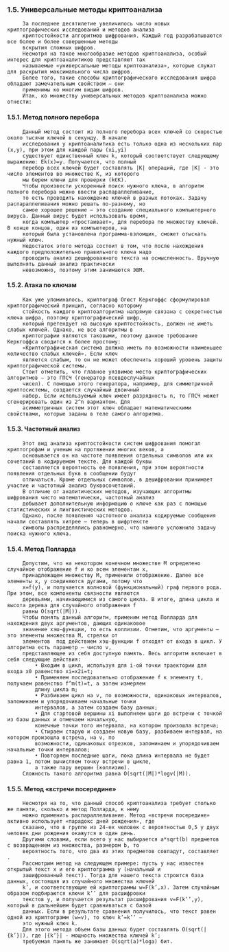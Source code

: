 ### 1.5. Универсальные методы криптоанализа

         За последнее десятилетие увеличилось число новых криптографических исследований и методов анализа 
         криптостойкости алгоритмов шифрования. Каждый год разрабатываются все более и более совершенные методы 
         вскрытия сложных шифров.
         Несмотря на такое многообразие методов криптоанализа, особый интерес для криптоаналитиков представляют так 
         называемые «универсальные методы криптоанализа», которые служат для раскрытия максимального числа шифров. 
         Более того, такие способы криптографического исследования шифра обладают замечательным свойством – они 
         применимы ко многим видам шифров.
         Итак, ко множеству универсальных методов криптоанализа можно отнести:

   #### 1.5.1. Метод полного перебора
   
         Данный метод состоит из полного перебора всех ключей со скоростью около тысячи ключей в секунду. В начале 
         исследования у криптоаналитика есть только одна из нескольких пар (x,y), при этом для каждой пары (xi,yi) 
         существует единственный ключ k, который соответствует следующему выражению: Ek(x)=y. Получается, что полный 
         перебор всех ключей будет составлять |K| операций, где |K| - это число элементов во множестве K, из которого 
         мы берем ключи для проверки (k€K).
         Чтобы произвести ускоренный поиск нужного ключа, в алгоритм полного перебора можно ввести распараллеливание, 
         то есть проводить нахождение ключей в разных потоках. Задачу распараллеливания можно решать по-разному, но 
         самое хорошее решение – это создание специального компьютерного вируса. Данный вирус будет использовать время, 
         когда компьютер «простаивает», для перебора по множеству ключей. В конце концов, один из компьютеров, на 
         который была установлена программа-взломщик, сможет отыскать нужный ключ.
         Недостаток этого метода состоит в том, что после нахождения каждого предположительно правильного ключа надо 
         проводить анализ дешифрованного текста на осмысленность. Вручную выполнять данный анализ практически 
         невозможно, поэтому этим занимаются ЭВМ.
         
   #### 1.5.2. Атака по ключам
   
         Как уже упоминалось, криптограф Огюст Керкгоффс сформулировал криптографический принцип, согласно которому 
         стойкость каждого криптоалгоритма напрямую связана с секретностью ключа шифра, поэтому криптографический шифр, 
         который претендует на высокую криптостойкость, должен не иметь слабых ключей. Однако, не все алгоритмы в 
         криптографии являются таковыми, поэтому данное требование Керкгоффса сводится к более простому: 
         «Криптографическая система должна иметь по возможности наименьшее количество слабых ключей». Если ключ 
         является слабым, то он не может обеспечить хороший уровень защиты криптографической системы.
         Стоит отметить, что главное уязвимое место криптографических алгоритмов – это ГПСЧ (генератор псевдослучайных 
         чисел). С помощью этого генератора, например, для симметричной криптосистемы, создается случайный двоичный 
         набор. Если используемый ключ имеет разрядность n, то ГПСЧ может сгенерировать один из 2^n вариантом. Для 
         асимметричных систем этот ключ обладает математическими свойствами, которые заданы в теле самого алгоритма.
         
   #### 1.5.3. Частотный анализ
   
         Этот вид анализа криптостойкости систем шифрования помогал криптогрофам и ученым на протяжении многих веков, а 
         основывается он на частоте появления отдельных символов или их сочетаний в кодируемом тексте. Для каждой буквы 
         составляется вероятность ее появления, при этом вероятности появления отдельных букв в сообщении будут 
         отличаться. Кроме отдельных символов, в дешифровании принимает участие и частотный анализ буквосочетаний.
         В отличие от аналитических методов, изучающих алгоритмы шифрования чисто математически, частотный анализ 
         добывает дополнительную информацию о ключе как раз с помощью статистических и лингвистических методов.
         Однако, после появления частотного анализа кодируемые сообщения начали составлять хитрее – теперь в шифртексте 
         символы распределялись равномерно, что намного усложнило задачу поиска нужного ключа.
         
   #### 1.5.4. Метод Полларда
   
         Допустим, что на некотором конечном множестве M определено случайное отображение f и ко всем элементам x, 
         принадлежащем множеству M, применили отображение. Далее все элементы x, y соединяются дугами, потому что 
         x=f(y), и получается волновой (функциональный) граф первого рода. При этом, все компоненты связности являются 
         деревьями, начинающимися из самого цикла. В итоге, длина цикла и высота дерева для случайного отображения f 
         равны O(sqrt(|M|)).
         Чтобы понять данный алгоритм, применим метод Полларда для нахождения двух аргументов, дающих одинаковое 
         значение хэш-функции, то есть коллизии. Отметим, что аргументы – это элементы множества M, стрелки от 
         элементов  под действием хэш-функции f отходят от входа в цикл. У алгоритма есть параметр – число v, 
         представляющее из себя доступную память. Весь алгоритм включает в себя следующие действия:
             • Входим в цикл, используя для i-ой точки траектории для входа x0 равенство xi=x2i=t;
             • Применяем последовательно отображение f к элементу t, получаем равенство f^m(t)=t, а затем измеряем 
             длину цикла m;
             • Разбиваем цикл на v, по возможности, одинаковых интервалов, запоминаем и упорядочиваем начальные точки 
             интервалов, а затем создаем базу данных;
             • Для стартовой вершины xi выполняем шаги до встречи с точкой из базы данных и отмечаем начальную, 
             конечные точки того интервала, на котором произошла встреча;
             • Стираем старую и создаем новую базу, разбиваем интервал, на котором произошла встреча, на v, по 
             возможности, одинаковых отрезков, запоминаем и упорядочиваем начальные точки интервалов;
             • Повторяем последние шаги, пока длина интервала не будет равна 1, потом вычисляем точку встречи в цикле, 
             а также пару вершин (коллизию).
         Сложность такого алгоритма равна O(sqrt(|M|)*logv(|M)).
         
   #### 1.5.5. Метод «встречи посередине»
   
         Несмотря на то, что данный способ криптоанализа требует столько же памяти, сколько и метод Полларда, к нему 
         можно применить распараллеливание. Метод «встречи посередине» активно использует «парадокс дней рождения», где 
         сказано, что в группе из 24-ех человек с вероятностью 0,5 у двух человек дни рождения окажутся в один день. 
         Другими словами, если всего у нас выбирается a*sqrt(b) предметов с возвращением из множества, размером b, то 
         вероятность того, что два из этих предметов совпадут, составляет  .
         Рассмотрим метод на следующем примере: пусть у нас известен открытый текст x и его криптограмма y (начальный и 
         зашифрованный текст). Тогда для нашего текста строится база данных, состоящая из случайного множества ключей 
         k’, и соответствующие ей криптограммы w=F(k’,x). Затем случайным образом подбираются ключи k’’ для расшифровки 
         текстов y, и получается результат расшифрования v=F(k’’,y), который в дальнейшем будет сравниваться с базой 
         данных. Если в результате сравнения получилось, что текст равен одной из криптограмм (w=v), то ключ k’=k’’ – 
         это нужный ключ k.
         Для этого метода объем базы данных будет составлять O(sqrt(|{k’}|), где |{k’}| - мощность множества ключей k’; 
         требуемая память же занимает O(sqrt(a)*loga) бит.
